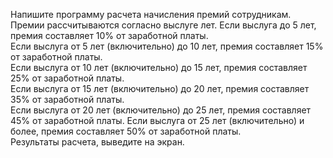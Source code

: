 ﻿Напишите программу расчета начисления премий сотрудникам. 
Премии рассчитываются согласно выслуге лет. 
Если выслуга до 5 лет, премия составляет 10% от заработной платы.  
Если выслуга от 5 лет (включительно) до 10 лет, премия составляет 15% от заработной платы.  
Если выслуга от 10 лет (включительно) до 15 лет, премия составляет 25% от заработной платы.  
Если выслуга от 15 лет (включительно) до 20 лет, премия составляет 35% от заработной платы.  
Если выслуга от 20 лет (включительно) до 25 лет, премия составляет 45% от заработной платы. 
Если выслуга от 25 лет (включительно) и более, премия составляет 50% от заработной платы.  
Результаты расчета, выведите на экран. 